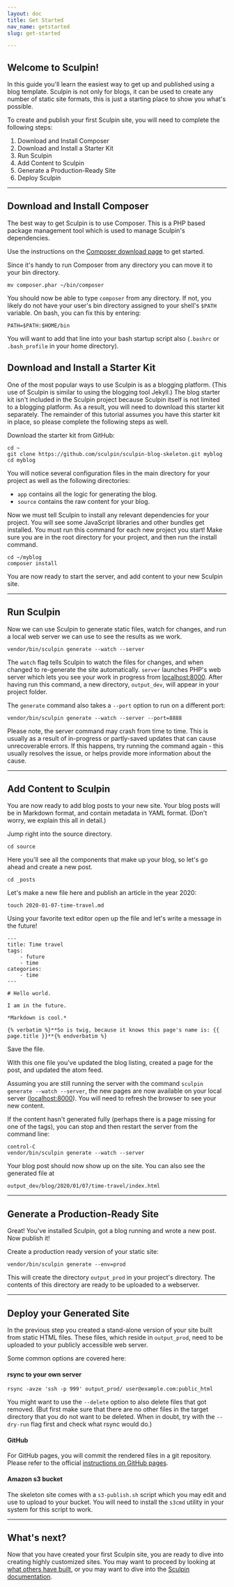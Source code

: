 ```yaml
---
layout: doc
title: Get Started
nav_name: getstarted
slug: get-started

---
```


## Welcome to Sculpin!

In this guide you'll learn the easiest way to get up and published using a blog template. Sculpin is not only for blogs, it can be used to create any number of static site formats, this is just a starting place to show you what's possible.

To create and publish your first Sculpin site, you will need to complete the following steps:

1. Download and Install Composer
1. Download and Install a Starter Kit
1. Run Sculpin
1. Add Content to Sculpin
1. Generate a Production-Ready Site
1. Deploy Sculpin

---

## Download and Install Composer

The best way to get Sculpin is to use Composer. This is a PHP based package management tool which is used to manage Sculpin's dependencies.

Use the instructions on the [Composer download page](https://getcomposer.org/download/) to get started.

Since it's handy to run Composer from any directory you can move it to your bin directory.

    mv composer.phar ~/bin/composer

You should now be able to type `composer` from any directory. If not, you likely do not have your user's bin directory assigned to your shell's `$PATH` variable. On bash, you can fix this by entering:

    PATH=$PATH:$HOME/bin

You will want to add that line into your bash startup script also (`.bashrc` or `.bash_profile` in your home directory).

## Download and Install a Starter Kit

One of the most popular ways to use Sculpin is as a blogging platform. (This use of Sculpin is similar to using the blogging tool Jekyll.) The blog starter kit isn't included in the Sculpin project because Sculpin itself is not limited to a blogging platform. As a result, you will need to download this starter kit separately. The remainder of this tutorial assumes you have this starter kit in place, so please complete the following steps as well.

Download the starter kit from GitHub:

    cd ~
    git clone https://github.com/sculpin/sculpin-blog-skeleton.git myblog
    cd myblog

You will notice several configuration files in the main directory for your project as well as the following directories:

- `app` contains all the logic for generating the blog.
- `source` contains the raw content for your blog.

Now we must tell Sculpin to install any relevant dependencies for your project. You will see some JavaScript libraries and other bundles get installed. You must run this command for each new project you start! Make sure you are in the root directory for your project, and then run the install command.

    cd ~/myblog
    composer install

You are now ready to start the server, and add content to your new Sculpin site.

---

## Run Sculpin

Now we can use Sculpin to generate static files, watch for changes, and run a local web server we can use to see the results as we work.

    vendor/bin/sculpin generate --watch --server

The `watch` flag tells Sculpin to watch the files for changes, and when changed to re-generate the site automatically. `server` launches PHP's web server which lets you see your work in progress from [localhost:8000](http://localhost:8000). After having run this command, a new directory, `output_dev`, will appear in your project folder.

The `generate` command also takes a `--port` option to run on a different port:

    vendor/bin/sculpin generate --watch --server --port=8888

Please note, the server command may crash from time to time. This is usually as a result of in-progress or partly-saved updates that can cause unrecoverable errors. If this happens, try running the command again - this usually resolves the issue, or helps provide more information about the cause.

---

## Add Content to Sculpin

You are now ready to add blog posts to your new site. Your blog posts will be in Markdown format, and contain metadata in YAML format. (Don't worry, we explain this all in detail.)

Jump right into the source directory.

    cd source

Here you'll see all the components that make up your blog, so let's go ahead and create a new post.

    cd _posts

Let's make a new file here and publish an article in the year 2020:

    touch 2020-01-07-time-travel.md

Using your favorite text editor open up the file and let's write a message in the future!

    ---
    title: Time travel
    tags:
        - future
        - time
    categories:
        - time
    ---

    # Hello world.

    I am in the future.

    *Markdown is cool.*

    {% verbatim %}**So is twig, because it knows this page's name is: {{ page.title }}**{% endverbatim %}

Save the file.

With this one file you've updated the blog listing, created a page for the post, and updated the atom feed.

Assuming you are still running the server with the command `sculpin generate --watch --server`, the new pages are now available on your local server ([localhost:8000](http://localhost:8000)). You will need to refresh the browser to see your new content.

If the content hasn't generated fully (perhaps there is a page missing for one of the tags), you can stop and then restart the server from the command line:

    control-C
    vendor/bin/sculpin generate --watch --server

Your blog post should now show up on the site. You can also see the generated file at

    output_dev/blog/2020/01/07/time-travel/index.html

---

## Generate a Production-Ready Site

Great! You've installed Sculpin, got a blog running and wrote a new post. Now publish it!

Create a production ready version of your static site:

    vendor/bin/sculpin generate --env=prod

This will create the directory `output_prod` in your project's directory. The contents of this directory are ready to be uploaded to a webserver.

---

## Deploy your Generated Site

In the previous step you created a stand-alone version of your site built from static HTML files. These files, which reside in `output_prod`, need to be uploaded to your publicly accessible web server.

Some common options are covered here:

#### rsync to your own server

    rsync -avze 'ssh -p 999' output_prod/ user@example.com:public_html

You might want to use the `--delete` option to also delete files that got
removed. (But first make sure that there are no other files in the target
directory that you do not want to be deleted. When in doubt, try with the
`--dry-run` flag first and check what rsync would do.)

#### GitHub

For GitHub pages, you will commit the rendered files in a git repository.
Please refer to the official [instructions on GitHub pages][1].

#### Amazon s3 bucket

The skeleton site comes with a `s3-publish.sh` script which you may edit and
use to upload to your bucket. You will need to install the `s3cmd` utility
in your system for this script to work.

---

## What's next?

Now that you have created your first Sculpin site, you are ready to dive into creating highly customized sites. You may want to proceed by looking at [what others have built](../community), or you may want to dive into the [Sculpin documentation](../documentation).

[1]: http://pages.github.com/
